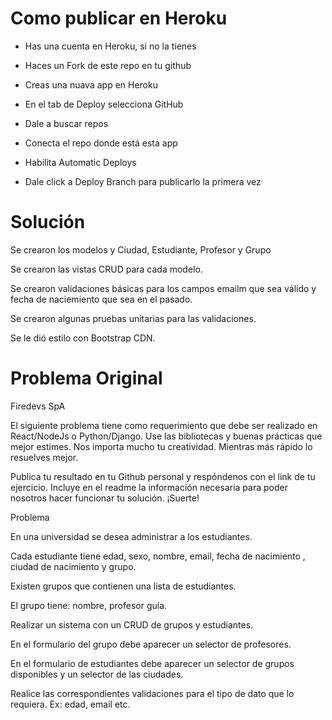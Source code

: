 
# Como publicar en Heroku

* Has una cuenta en Heroku, si no la tienes

* Haces un Fork de este repo en tu github

* Creas una nuava app en Heroku

* En el tab de Deploy selecciona GitHub

* Dale a buscar repos
  
* Conecta el repo donde está esta app
  
* Habilita Automatic Deploys
  
* Dale click a Deploy Branch para publicarlo la primera vez

# Solución

Se crearon los modelos y Ciudad, Estudiante, Profesor y Grupo

Se crearon las vistas CRUD para cada modelo.

Se crearon validaciones básicas para los campos emailm que sea válido y fecha de naciemiento que sea en el pasado.

Se crearon algunas pruebas unitarias para las validaciones.

Se le dió estilo con Bootstrap CDN.

# Problema Original

Firedevs SpA

El siguiente problema tiene como requerimiento que debe ser realizado en React/NodeJs o
Python/Django. Use las bibliotecas y buenas prácticas que mejor estimes. Nos importa mucho tu creatividad. Mientras más rápido lo resuelves mejor. 

Publica tu resultado en tu Github personal y respóndenos con el link de tu ejercicio. Incluye en el readme la información necesaria para poder nosotros hacer funcionar tu solución. ¡Suerte!

Problema

En una universidad se desea administrar a los estudiantes. 

Cada estudiante tiene edad, sexo, nombre, email, fecha de nacimiento , ciudad de nacimiento y grupo.

Existen grupos que contienen una lista de estudiantes. 

El grupo tiene: nombre, profesor guía.

Realizar un sistema con un CRUD de grupos y estudiantes.

En el formulario del grupo debe aparecer un selector de profesores.

En el formulario de estudiantes debe aparecer un selector de grupos disponibles y un selector de las ciudades.

Realice las correspondientes validaciones para el tipo de dato que lo requiera. Ex: edad, email etc.
